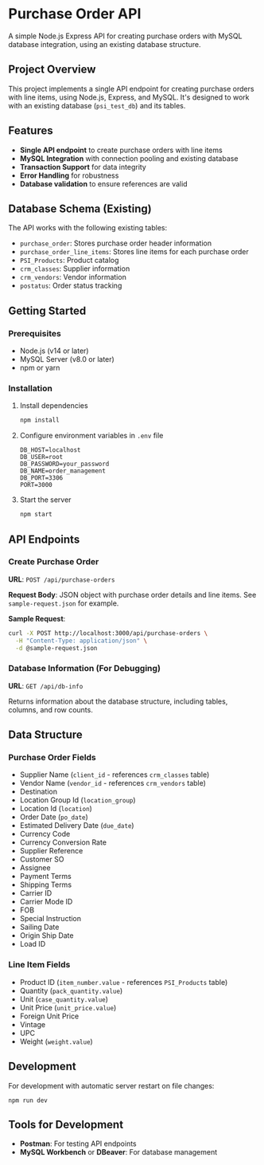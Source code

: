 # Purchase Order API

A simple Node.js Express API for creating purchase orders with MySQL database integration, using an existing database structure.

## Project Overview

This project implements a single API endpoint for creating purchase orders with line items, using Node.js, Express, and MySQL. It's designed to work with an existing database (`psi_test_db`) and its tables.

## Features

- **Single API endpoint** to create purchase orders with line items
- **MySQL Integration** with connection pooling and existing database
- **Transaction Support** for data integrity
- **Error Handling** for robustness
- **Database validation** to ensure references are valid

## Database Schema (Existing)

The API works with the following existing tables:
- `purchase_order`: Stores purchase order header information
- `purchase_order_line_items`: Stores line items for each purchase order
- `PSI_Products`: Product catalog
- `crm_classes`: Supplier information
- `crm_vendors`: Vendor information
- `postatus`: Order status tracking

## Getting Started

### Prerequisites

- Node.js (v14 or later)
- MySQL Server (v8.0 or later)
- npm or yarn

### Installation

1. Install dependencies
   ```bash
   npm install
   ```
2. Configure environment variables in `.env` file
   ```
   DB_HOST=localhost
   DB_USER=root
   DB_PASSWORD=your_password
   DB_NAME=order_management
   DB_PORT=3306
   PORT=3000
   ```
3. Start the server
   ```bash
   npm start
   ```

## API Endpoints

### Create Purchase Order

**URL**: `POST /api/purchase-orders`

**Request Body**: JSON object with purchase order details and line items. See `sample-request.json` for example.

**Sample Request**:
```bash
curl -X POST http://localhost:3000/api/purchase-orders \
  -H "Content-Type: application/json" \
  -d @sample-request.json
```

### Database Information (For Debugging)

**URL**: `GET /api/db-info`

Returns information about the database structure, including tables, columns, and row counts.

## Data Structure

### Purchase Order Fields
- Supplier Name (`client_id` - references `crm_classes` table)
- Vendor Name (`vendor_id` - references `crm_vendors` table)
- Destination
- Location Group Id (`location_group`)
- Location Id (`location`)
- Order Date (`po_date`)
- Estimated Delivery Date (`due_date`)
- Currency Code
- Currency Conversion Rate
- Supplier Reference
- Customer SO
- Assignee
- Payment Terms
- Shipping Terms
- Carrier ID
- Carrier Mode ID
- FOB
- Special Instruction
- Sailing Date
- Origin Ship Date
- Load ID

### Line Item Fields
- Product ID (`item_number.value` - references `PSI_Products` table)
- Quantity (`pack_quantity.value`)
- Unit (`case_quantity.value`)
- Unit Price (`unit_price.value`)
- Foreign Unit Price
- Vintage
- UPC
- Weight (`weight.value`)

## Development

For development with automatic server restart on file changes:
```
npm run dev
```

## Tools for Development

- **Postman**: For testing API endpoints
- **MySQL Workbench** or **DBeaver**: For database management
